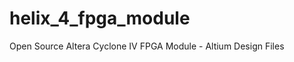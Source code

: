 helix_4_fpga_module
===================

Open Source Altera Cyclone IV FPGA Module - Altium Design Files
